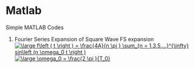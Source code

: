 # Matlab
Simple MATLAB Codes
1. Fourier Series Expansion of Square Wave
FS expansion <a href="https://www.codecogs.com/eqnedit.php?latex=\dpi{120}&space;\large&space;f\left&space;(&space;t&space;\right&space;)&space;=&space;\frac{4A}{n&space;\pi&space;}&space;\sum_{n&space;=&space;1,3,5,...}^{\infty}&space;sin\left&space;(n&space;\omega_0&space;t&space;\right&space;)" target="_blank"><img src="https://latex.codecogs.com/png.latex?\dpi{120}&space;\large&space;f\left&space;(&space;t&space;\right&space;)&space;=&space;\frac{4A}{n&space;\pi&space;}&space;\sum_{n&space;=&space;1,3,5,...}^{\infty}&space;sin\left&space;(n&space;\omega_0&space;t&space;\right&space;)" title="\large f\left ( t \right ) = \frac{4A}{n \pi } \sum_{n = 1,3,5,...}^{\infty} sin\left (n \omega_0 t \right )" /></a>
<a href="https://www.codecogs.com/eqnedit.php?latex=\dpi{120}&space;\large&space;\omega_0&space;=&space;\frac{2&space;\pi&space;}{T_0}" target="_blank"><img src="https://latex.codecogs.com/png.latex?\dpi{120}&space;\large&space;\omega_0&space;=&space;\frac{2&space;\pi&space;}{T_0}" title="\large \omega_0 = \frac{2 \pi }{T_0}" /></a>
